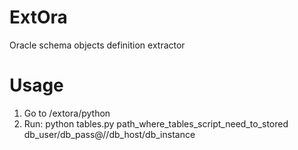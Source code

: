 # ExtOra
Oracle schema objects definition extractor

# Usage
1. Go to /extora/python
2. Run: python tables.py path_where_tables_script_need_to_stored db_user/db_pass@//db_host/db_instance